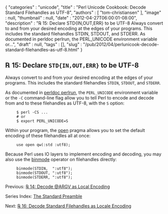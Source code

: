 {
   "categories" : "unicode",
   "title" : "Perl Unicode Cookbook: Decode Standard Filehandles as UTF-8",
   "authors" : [
      "tom-christiansen"
   ],
   "image" : null,
   "thumbnail" : null,
   "date" : "2012-04-27T06:00:01-08:00",
   "description" : "℞ 15: Declare STD{IN,OUT,ERR} to be UTF-8 Always convert to and from your desired encoding at the edges of your programs. This includes the standard filehandles STDIN, STDOUT, and STDERR. As documented in perldoc perlrun, the PERL_UNICODE environment variable or...",
   "draft" : null,
   "tags" : [],
   "slug" : "/pub/2012/04/perlunicook-decode-standard-filehandles-as-utf-8.html"
}



℞ 15: Declare `STD{IN,OUT,ERR}` to be UTF-8
-------------------------------------------

Always convert to and from your desired encoding at the edges of your programs. This includes the standard filehandles `STDIN`, `STDOUT`, and `STDERR`.

As documented in [perldoc perlrun](http://perldoc.perl.org/perlrun.html), the `PERL_UNICODE` environment variable or the `-C` command-line flag allow you to tell Perl to encode and decode from and to these filehandles as UTF-8, with the `S` option:

         $ perl -CS ...
         # or
         $ export PERL_UNICODE=S

Within your program, the [open](http://perldoc.perl.org/open.html) pragma allows you to set the default encoding of these filehandles all at once:

         use open qw(:std :utf8);

Because Perl uses IO layers to implement encoding and decoding, you may also use the [binmode](http://perldoc.perl.org/perlfunc.html#binmode) operator on filehandles directly:

         binmode(STDIN,  ":utf8");
         binmode(STDOUT, ":utf8");
         binmode(STDERR, ":utf8");

Previous: [℞ 14: Decode @ARGV as Local Encoding](/pub/2012/04/perlunicookbook-decode-argv-as-local-encoding.html)

Series Index: [The Standard Preamble](/pub/2012/04/perlunicook-standard-preamble.html)

Next: [℞ 16: Decode Standard Filehandles as Locale Encoding](/pub/2012/04/perlunicook-decode-standard-filehandles-as-locale-encoding.html)
